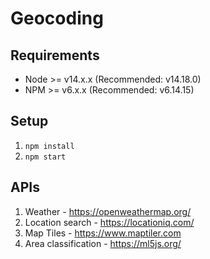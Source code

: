 # Geocoding

## Requirements

- Node >= v14.x.x (Recommended: v14.18.0)
- NPM >= v6.x.x (Recommended: v6.14.15)

## Setup

1. `npm install`
3. `npm start`

## APIs
1. Weather - https://openweathermap.org/
2. Location search - https://locationiq.com/
3. Map Tiles - https://www.maptiler.com
4. Area classification - https://ml5js.org/
